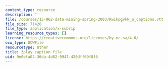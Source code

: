 ```yaml
---
content_type: resource
description: ''
file: /courses/15-062-data-mining-spring-2003/RwikpgvkN_o_captions.vtt
file_size: 71428
file_type: application/x-subrip
learning_resource_types: []
license: https://creativecommons.org/licenses/by-nc-sa/4.0/
ocw_type: OCWFile
resourcetype: Other
title: 3play caption file
uid: 9e0efa02-36da-4d82-9947-420dff69f8f6
---
```

